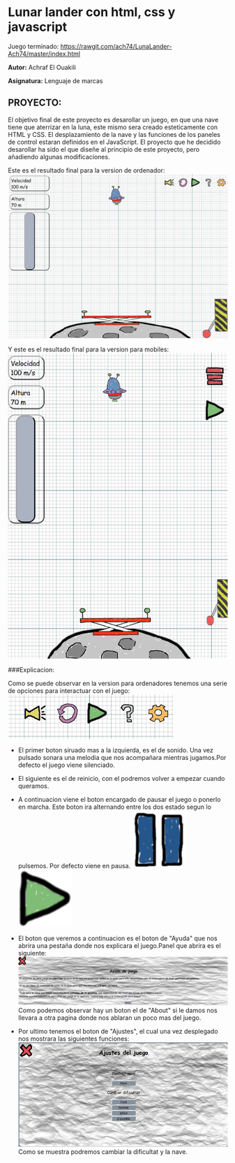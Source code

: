# Lunar lander con html, css y javascript

Juego terminado: https://rawgit.com/ach74/LunaLander-Ach74/master/index.html

**Autor:** Achraf El Ouakili

**Asignatura:** Lenguaje de marcas

## PROYECTO:

El objetivo final de este proyecto es desarollar un juego, en que una nave tiene que aterrizar en la luna, este mismo sera creado esteticamente con HTML y CSS. El desplazamiento de la nave y las funciones de los paneles de control estaran definidos en el JavaScript.
El proyecto que he decidido desarollar ha sido el que diseñe al principio de este proyecto, pero añadiendo algunas modificaciones.

Este es el resultado final para la version de ordenador:
![Imagen](img/screenshots/1.PNG)  

Y este es el resultado final para la version para mobiles:
![Imagen](img/screenshots/2.PNG)  

###Explicacion:

Como se puede observar en la version para ordenadores tenemos una serie de opciones para interactuar con el juego:
![Imagen](img/screenshots/3.PNG)  

* El primer boton siruado mas a la izquierda, es el de sonido. Una vez pulsado sonara una melodia que nos acompañara mientras jugamos.Por defecto el juego viene silenciado.

* El siguiente es el de reinicio, con el podremos volver a empezar cuando queramos.

* A continuacion viene el boton encargado de pausar el juego o ponerlo en marcha. Este boton ira alternando entre los dos estado segun lo pulsemos. Por defecto viene en pausa.
![Imagen](img/Pause.png) 
![Imagen](img/Play.png) 
* El boton que veremos a continuacion es el boton de "Ayuda" que nos abrira una pestaña donde nos explicara el juego.Panel que abrira es el siguiente:
![Imagen](img/screenshots/4.PNG) 
Como podemos observar hay un boton el de "About" si le damos nos llevara a otra pagina donde nos ablaran un poco mas del juego.

* Por ultimo tenemos el boton de "Ajustes", el cual una vez desplegado nos mostrara las siguientes funciones:
![Imagen](img/screenshots/5.PNG) 
Como se muestra podremos cambiar la dificultat y la nave.

